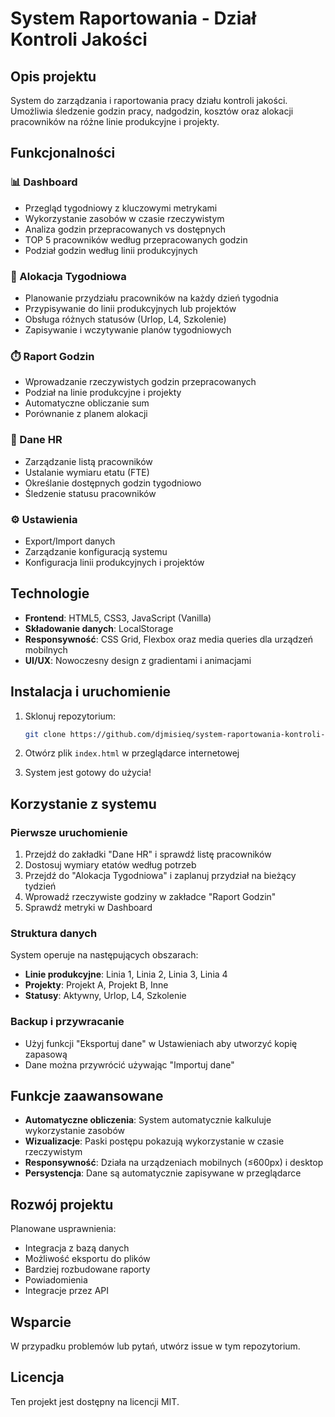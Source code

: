 # System Raportowania - Dział Kontroli Jakości

## Opis projektu

System do zarządzania i raportowania pracy działu kontroli jakości. Umożliwia śledzenie godzin pracy, nadgodzin, kosztów oraz alokacji pracowników na różne linie produkcyjne i projekty.

## Funkcjonalności

### 📊 Dashboard
- Przegląd tygodniowy z kluczowymi metrykami
- Wykorzystanie zasobów w czasie rzeczywistym
- Analiza godzin przepracowanych vs dostępnych
- TOP 5 pracowników według przepracowanych godzin
- Podział godzin według linii produkcyjnych

### 📅 Alokacja Tygodniowa
- Planowanie przydziału pracowników na każdy dzień tygodnia
- Przypisywanie do linii produkcyjnych lub projektów
- Obsługa różnych statusów (Urlop, L4, Szkolenie)
- Zapisywanie i wczytywanie planów tygodniowych

### ⏱️ Raport Godzin
- Wprowadzanie rzeczywistych godzin przepracowanych
- Podział na linie produkcyjne i projekty
- Automatyczne obliczanie sum
- Porównanie z planem alokacji

### 👥 Dane HR
- Zarządzanie listą pracowników
- Ustalanie wymiaru etatu (FTE)
- Określanie dostępnych godzin tygodniowo
- Śledzenie statusu pracowników

### ⚙️ Ustawienia
- Export/Import danych
- Zarządzanie konfiguracją systemu
- Konfiguracja linii produkcyjnych i projektów

## Technologie

- **Frontend**: HTML5, CSS3, JavaScript (Vanilla)
- **Składowanie danych**: LocalStorage
- **Responsywność**: CSS Grid, Flexbox oraz media queries dla urządzeń mobilnych
- **UI/UX**: Nowoczesny design z gradientami i animacjami

## Instalacja i uruchomienie

1. Sklonuj repozytorium:
   ```bash
   git clone https://github.com/djmisieq/system-raportowania-kontroli-jakosci.git
   ```

2. Otwórz plik `index.html` w przeglądarce internetowej

3. System jest gotowy do użycia!

## Korzystanie z systemu

### Pierwsze uruchomienie
1. Przejdź do zakładki "Dane HR" i sprawdź listę pracowników
2. Dostosuj wymiary etatów według potrzeb
3. Przejdź do "Alokacja Tygodniowa" i zaplanuj przydział na bieżący tydzień
4. Wprowadź rzeczywiste godziny w zakładce "Raport Godzin"
5. Sprawdź metryki w Dashboard

### Struktura danych
System operuje na następujących obszarach:
- **Linie produkcyjne**: Linia 1, Linia 2, Linia 3, Linia 4
- **Projekty**: Projekt A, Projekt B, Inne
- **Statusy**: Aktywny, Urlop, L4, Szkolenie

### Backup i przywracanie
- Użyj funkcji "Eksportuj dane" w Ustawieniach aby utworzyć kopię zapasową
- Dane można przywrócić używając "Importuj dane"

## Funkcje zaawansowane

- **Automatyczne obliczenia**: System automatycznie kalkuluje wykorzystanie zasobów
- **Wizualizacje**: Paski postępu pokazują wykorzystanie w czasie rzeczywistym
- **Responsywność**: Działa na urządzeniach mobilnych (≤600px) i desktop
- **Persystencja**: Dane są automatycznie zapisywane w przeglądarce

## Rozwój projektu

Planowane usprawnienia:
- Integracja z bazą danych
- Możliwość eksportu do plików
- Bardziej rozbudowane raporty
- Powiadomienia
- Integracje przez API

## Wsparcie

W przypadku problemów lub pytań, utwórz issue w tym repozytorium.

## Licencja

Ten projekt jest dostępny na licencji MIT.

